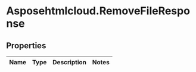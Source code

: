 # Asposehtmlcloud.RemoveFileResponse

## Properties
Name | Type | Description | Notes
------------ | ------------- | ------------- | -------------


